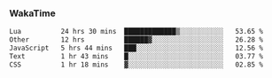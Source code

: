 ### WakaTime

<!--START_SECTION:waka-->

```txt
Lua          24 hrs 30 mins  █████████████▒░░░░░░░░░░░   53.65 %
Other        12 hrs          ██████▓░░░░░░░░░░░░░░░░░░   26.28 %
JavaScript   5 hrs 44 mins   ███░░░░░░░░░░░░░░░░░░░░░░   12.56 %
Text         1 hr 43 mins    █░░░░░░░░░░░░░░░░░░░░░░░░   03.77 %
CSS          1 hr 18 mins    ▓░░░░░░░░░░░░░░░░░░░░░░░░   02.85 %
```

<!--END_SECTION:waka-->

